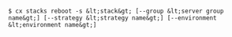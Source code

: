 <!-- layout:code post: stacks_usage -->

```

$ cx stacks reboot -s &lt;stack&gt; [--group &lt;server group name&gt;] [--strategy &lt;strategy name&gt;] [--environment &lt;environment name&gt;]

```
